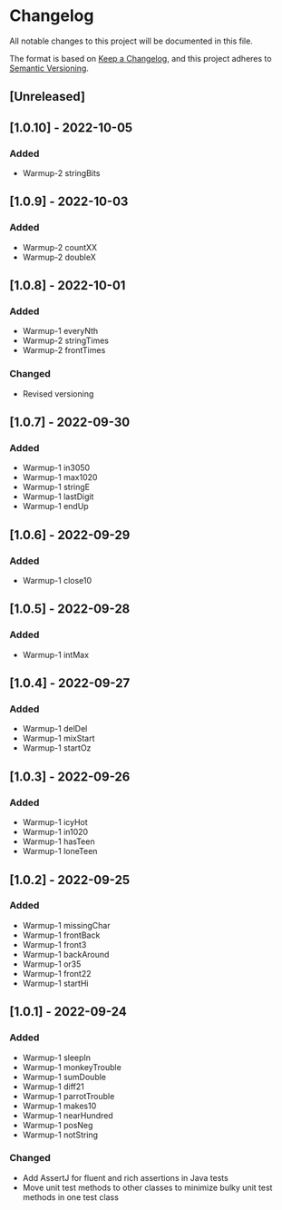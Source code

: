 # Changelog
All notable changes to this project will be documented in this file.

The format is based on [Keep a Changelog](https://keepachangelog.com/en/1.0.0/),
and this project adheres to [Semantic Versioning](https://semver.org/spec/v2.0.0.html).

## [Unreleased]

## [1.0.10] - 2022-10-05
### Added
- Warmup-2 stringBits

## [1.0.9] - 2022-10-03
### Added
- Warmup-2 countXX
- Warmup-2 doubleX

## [1.0.8] - 2022-10-01
### Added
- Warmup-1 everyNth
- Warmup-2 stringTimes
- Warmup-2 frontTimes

### Changed
- Revised versioning

## [1.0.7] - 2022-09-30
### Added
- Warmup-1 in3050
- Warmup-1 max1020
- Warmup-1 stringE
- Warmup-1 lastDigit
- Warmup-1 endUp

## [1.0.6] - 2022-09-29
### Added
- Warmup-1 close10

## [1.0.5] - 2022-09-28
### Added
- Warmup-1 intMax

## [1.0.4] - 2022-09-27
### Added
- Warmup-1 delDel
- Warmup-1 mixStart
- Warmup-1 startOz

## [1.0.3] - 2022-09-26
### Added
- Warmup-1 icyHot
- Warmup-1 in1020
- Warmup-1 hasTeen
- Warmup-1 loneTeen
 
## [1.0.2] - 2022-09-25
### Added
- Warmup-1 missingChar
- Warmup-1 frontBack
- Warmup-1 front3
- Warmup-1 backAround
- Warmup-1 or35
- Warmup-1 front22
- Warmup-1 startHi

## [1.0.1] - 2022-09-24
### Added
- Warmup-1 sleepIn
- Warmup-1 monkeyTrouble
- Warmup-1 sumDouble
- Warmup-1 diff21
- Warmup-1 parrotTrouble
- Warmup-1 makes10
- Warmup-1 nearHundred
- Warmup-1 posNeg
- Warmup-1 notString

### Changed
- Add AssertJ for fluent and rich assertions in Java tests
- Move unit test methods to other classes to minimize bulky unit test methods in one test class